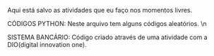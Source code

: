 Aqui está salvo as atividades que eu faço nos momentos livres.

CÓDIGOS PYTHON:
  Neste arquivo tem alguns códigos aleatórios. \n

  
SISTEMA BANCÁRIO:
  Código criado através de uma atividade com a DIO(digital innovation one).
